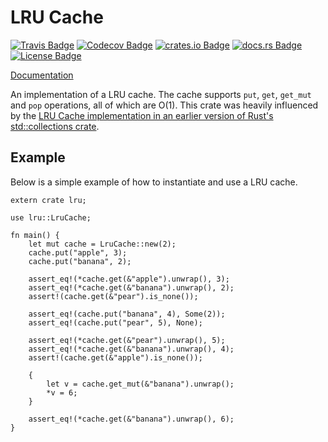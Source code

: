 # LRU Cache

[![Travis Badge]][build status]
[![Codecov Badge]][coverage status]
[![crates.io Badge]][crates.io package]
[![docs.rs Badge]][docs.rs documentation]
[![License Badge]][license]

[Documentation]

An implementation of a LRU cache. The cache supports `put`, `get`, `get_mut` and `pop` operations,
all of which are O(1). This crate was heavily influenced by the [LRU Cache implementation in an
earlier version of Rust's std::collections crate].

## Example

Below is a simple example of how to instantiate and use a LRU cache.

```rust,no_run
extern crate lru;

use lru::LruCache;

fn main() {
    let mut cache = LruCache::new(2);
    cache.put("apple", 3);
    cache.put("banana", 2);

    assert_eq!(*cache.get(&"apple").unwrap(), 3);
    assert_eq!(*cache.get(&"banana").unwrap(), 2);
    assert!(cache.get(&"pear").is_none());

    assert_eq!(cache.put("banana", 4), Some(2));
    assert_eq!(cache.put("pear", 5), None);

    assert_eq!(*cache.get(&"pear").unwrap(), 5);
    assert_eq!(*cache.get(&"banana").unwrap(), 4);
    assert!(cache.get(&"apple").is_none());

    {
        let v = cache.get_mut(&"banana").unwrap();
        *v = 6;
    }

    assert_eq!(*cache.get(&"banana").unwrap(), 6);
}
```

[travis badge]: https://travis-ci.org/jeromefroe/lru-rs.svg?branch=master
[build status]: https://travis-ci.org/jeromefroe/lru-rs
[codecov badge]: https://codecov.io/gh/jeromefroe/lru-rs/branch/master/graph/badge.svg
[coverage status]: https://codecov.io/gh/jeromefroe/lru-rs
[crates.io badge]: https://img.shields.io/crates/v/lru.svg
[crates.io package]: https://crates.io/crates/lru/
[documentation]: https://docs.rs/lru/
[docs.rs badge]: https://docs.rs/lru/badge.svg
[docs.rs documentation]: (https://docs.rs/lru/)
[license badge]: https://img.shields.io/badge/license-MIT-blue.svg
[license]: (https://raw.githubusercontent.com/jeromefroe/lru-rs/master/LICENSE)
[lru cache implementation in an earlier version of rust's std::collections crate]: https://doc.rust-lang.org/0.12.0/std/collections/lru_cache/struct.LruCache.html
